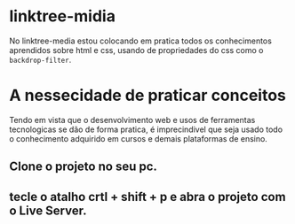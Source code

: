 # linktree-midia

No linktree-media estou colocando em pratica todos os conhecimentos aprendidos sobre html e css, usando de propriedades do css como o `backdrop-filter`.

# A nessecidade de praticar conceitos
Tendo em vista que o desenvolvimento web e usos de ferramentas tecnologicas se dão de forma pratica, é imprecindivel que seja usado todo o conhecimento adquirido em cursos e demais plataformas de ensino.

## Clone o projeto no seu pc.

## tecle o atalho crtl + shift + p e abra o projeto com o Live Server.
